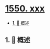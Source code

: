 # [1550. xxx](https://github.com/Tdahuyou/TNotes.leetcode/tree/main/notes/1550.%20xxx)

<!-- region:toc -->

- [1. 📝 概述](#1--概述)

<!-- endregion:toc -->

## 1. 📝 概述
